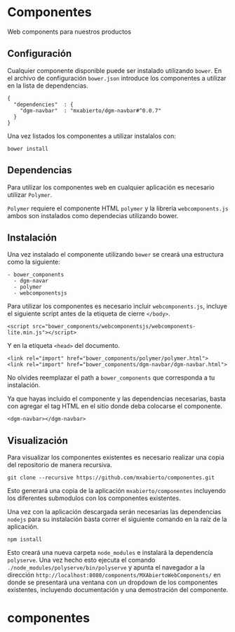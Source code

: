 # Componentes
Web components para nuestros productos

## Configuración

Cualquier componente disponible puede ser instalado utilizando `bower`. En el archivo de configuración `bower.json` introduce los componentes a utilizar en la lista de dependencias.

```
{
  "dependencies"  : {
    "dgm-navbar"  : "mxabierto/dgm-navbar#^0.0.7"
  }
}
```

Una vez listados los componentes a utilizar instalalos con:

```
bower install
```

## Dependencias

Para utilizar los componentes web en cualquier aplicación es necesario utilizar `Polymer`.

`Polymer` requiere el componente HTML `polymer` y la librería `webcomponents.js` ambos son instalados como dependecias utilizando bower.

## Instalación

Una vez instalado el componente utilizando `bower` se creará una estructura como la siguiente:

```
- bower_components
  - dgm-navar
  - polymer
  - webcomponentsjs
```

Para utilizar los componentes es necesario incluir `webcomponents.js`, incluye el siguiente script antes de la etiqueta de cierre `</body>`.

```
<script src="bower_components/webcomponentsjs/webcomponents-lite.min.js"></script>
```

Y en la etiqueta `<head>` del documento.

```
<link rel="import" href="bower_components/polymer/polymer.html">
<link rel="import" href="bower_components/dgm-navbar/dgm-navbar.html">
```

No olvides reemplazar el path a `bower_components` que corresponda a tu instalación.

Ya que hayas incluido el componente y las dependencias necesarias, basta con agregar el tag HTML en el sitio donde deba colocarse el componente.

```
<dgm-navbar></dgm-navbar>
```

## Visualización

Para visualizar los componentes existentes es necesario realizar una copia del repositorio de manera recursiva.

```
git clone --recursive https://github.com/mxabierto/componentes.git
```

Esto generará una copia de la aplicación `mxabierto/componentes` incluyendo los diferentes submodulos con los componentes existentes.

Una vez con la aplicación descargada serán necesarias las dependencias `nodejs` para su instalación basta correr el siguiente comando en la raíz de la aplicación.

```
npm isntall
```

Esto creará una nueva carpeta `node_modules` e instalará la dependencía `polyserve`. Una vez hecho esto ejecuta el comando `./node_modules/polyserve/bin/polyserve` y apunta el navegador a la dirección `http://localhost:8080/components/MXAbiertoWebComponents/` en donde se presentará una ventana con un dropdown de los componentes existentes, incluyendo documentación y una demostración del componente.
# componentes
